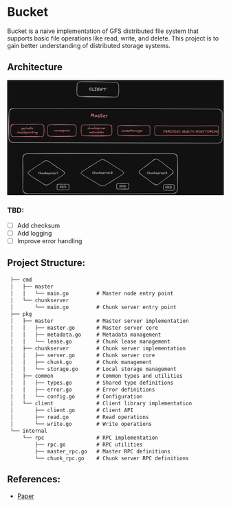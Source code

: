 # Bucket 
Bucket is a naive implementation of GFS distributed file system that supports basic file operations like read, write, and delete. This project is to gain better understanding of distributed storage systems.

## Architecture
![architecture](https://github.com/sauravfouzdar/bucket/blob/master/diagram.png?raw=true)

### TBD:
- [ ] Add checksum
- [ ] Add logging
- [ ] Improve error handling

## Project Structure:

```
 ├── cmd
 │   ├── master
 │   │   └── main.go         # Master node entry point
 │   └── chunkserver
 │       └── main.go         # Chunk server entry point
 ├── pkg
 │   ├── master              # Master server implementation
 │   │   ├── master.go       # Master server core
 │   │   ├── metadata.go     # Metadata management
 │   │   └── lease.go        # Chunk lease management
 │   ├── chunkserver         # Chunk server implementation
 │   │   ├── server.go       # Chunk server core
 │   │   ├── chunk.go        # Chunk management
 │   │   └── storage.go      # Local storage management
 │   ├── common              # Common types and utilities
 │   │   ├── types.go        # Shared type definitions
 │   │   ├── error.go        # Error definitions
 │   │   └── config.go       # Configuration
 │   └── client              # Client library implementation
 │       ├── client.go       # Client API
 │       ├── read.go         # Read operations
 │       └── write.go        # Write operations
 └── internal
     └── rpc                 # RPC implementation
         ├── rpc.go          # RPC utilities
         ├── master_rpc.go   # Master RPC definitions
         └── chunk_rpc.go    # Chunk server RPC definitions

```

## References:
- [Paper](https://gist.github.com/nficano/d6dcb1c5c3dccbfdbc85d39d4fa16323)

